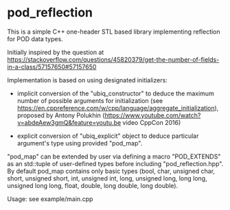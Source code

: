 # pod_reflection
This is a simple C++ one-header STL based library implementing reflection for POD data types.

Initially inspired by the question at https://stackoverflow.com/questions/45820379/get-the-number-of-fields-in-a-class/57157650#57157650

Implementation is based on using designated initializers:
- implicit conversion of the "ubiq_constructor" to deduce the maximum number of possible arguments for initialization
(see https://en.cppreference.com/w/cpp/language/aggregate_initialization), proposed by Antony Polukhin 
(https://www.youtube.com/watch?v=abdeAew3gmQ&feature=youtu.be video CppCon 2016)

- explicit conversion of "ubiq_explicit" object to deduce particular argument's type using 
provided "pod_map".

"pod_map" can be extended by user via defining a macro "POD_EXTENDS" as an std::tuple of 
user-defined types before including "pod_reflection.hpp". By default pod_map contains only
basic types (bool, 
	char, unsigned char, 
    short, unsigned short, 
    int, unsigned int, 
    long, unsigned long, 
    long long, unsigned long long, 
    float, double, long double, long double).
	
Usage: see example/main.cpp